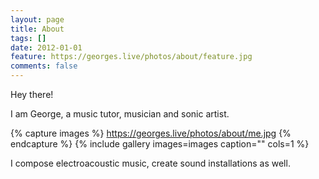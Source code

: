 ```yaml
---
layout: page
title: About
tags: []
date: 2012-01-01
feature: https://georges.live/photos/about/feature.jpg
comments: false
---
```


Hey there!

I am George, a music tutor, musician and sonic artist.

{% capture images %}
	https://georges.live/photos/about/me.jpg
{% endcapture %}
{% include gallery images=images caption="" cols=1 %}

I compose electroacoustic music, create sound installations as well.
